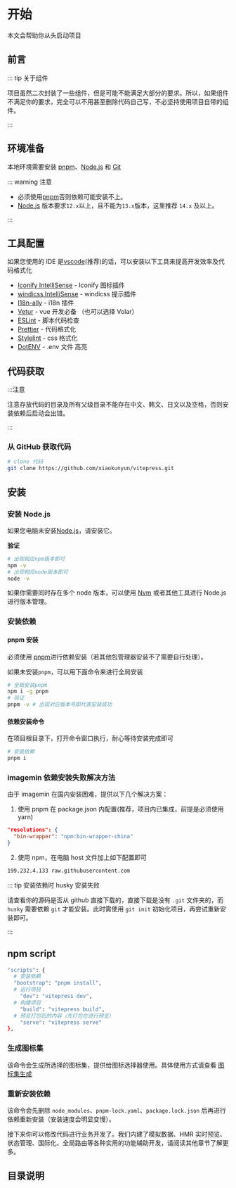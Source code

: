 # 开始

本文会帮助你从头启动项目

## 前言

::: tip 关于组件

项目虽然二次封装了一些组件，但是可能不能满足大部分的要求。所以，如果组件不满足你的要求，完全可以不用甚至删除代码自己写，不必坚持使用项目自带的组件。

:::

## 环境准备

本地环境需要安装 [pnpm](https://pnpm.io/zh/)、[Node.js](http://nodejs.org/) 和 [Git](https://git-scm.com/)

::: warning 注意

- 必须使用[pnpm](https://pnpm.io/zh/)否则依赖可能安装不上。
- [Node.js](http://nodejs.org/) 版本要求`12.x`以上，且不能为`13.x`版本，这里推荐 `14.x` 及以上。

:::

## 工具配置

如果您使用的 IDE 是[vscode](https://code.visualstudio.com/)(推荐)的话，可以安装以下工具来提高开发效率及代码格式化

- [Iconify IntelliSense](https://marketplace.visualstudio.com/items?itemName=antfu.iconify) - Iconify 图标插件
- [windicss IntelliSense](https://marketplace.visualstudio.com/items?itemName=voorjaar.windicss-intellisense) - windicss 提示插件
- [I18n-ally](https://marketplace.visualstudio.com/items?itemName=Lokalise.i18n-ally) - i18n 插件
- [Vetur](https://marketplace.visualstudio.com/items?itemName=octref.vetur) - vue 开发必备 （也可以选择 Volar）
- [ESLint](https://marketplace.visualstudio.com/items?itemName=dbaeumer.vscode-eslint) - 脚本代码检查
- [Prettier](https://marketplace.visualstudio.com/items?itemName=esbenp.prettier-vscode) - 代码格式化
- [Stylelint](https://marketplace.visualstudio.com/items?itemName=stylelint.vscode-stylelint) - css 格式化
- [DotENV](https://marketplace.visualstudio.com/items?itemName=mikestead.dotenv) - .env 文件 高亮

## 代码获取

:::注意

注意存放代码的目录及所有父级目录不能存在中文、韩文、日文以及空格，否则安装依赖后启动会出错。

:::

### 从 GitHub 获取代码

```bash
# clone 代码
git clone https://github.com/xiaokunyun/vitepress.git

```
## 安装

### 安装 Node.js

如果您电脑未安装[Node.js](https://nodejs.org/en/)，请安装它。

**验证**

```bash
# 出现相应npm版本即可
npm -v
# 出现相应node版本即可
node -v

```

如果你需要同时存在多个 node 版本，可以使用 [Nvm](https://github.com/nvm-sh/nvm) 或者其他工具进行 Node.js 进行版本管理。

### 安装依赖

#### pnpm 安装

必须使用  [pnpm](https://pnpm.io/zh/)进行依赖安装（若其他包管理器安装不了需要自行处理）。

如果未安装`pnpm`，可以用下面命令来进行全局安装

```bash
# 全局安装pnpm
npm i -g pnpm
# 验证
pnpm -v # 出现对应版本号即代表安装成功
```

#### 依赖安装命令

在项目根目录下，打开命令窗口执行，耐心等待安装完成即可

```bash
# 安装依赖
pnpm i
```

### imagemin 依赖安装失败解决方法

由于 imagemin 在国内安装困难，提供以下几个解决方案：

1. 使用 pnpm 在 package.json 内配置(推荐，项目内已集成，前提是必须使用 yarn)

```json
"resolutions": {
  "bin-wrapper": "npm:bin-wrapper-china"
}
```

2. 使用 npm，在电脑 host 文件加上如下配置即可

```bash
199.232.4.133 raw.githubusercontent.com
```

::: tip 安装依赖时 husky 安装失败

请查看你的源码是否从 github 直接下载的，直接下载是没有 `.git` 文件夹的，而 `husky` 需要依赖 `git` 才能安装。此时需使用 `git init` 初始化项目，再尝试重新安装即可。

:::

## npm script

```bash
"scripts": {
  # 安装依赖
  "bootstrap": "pnpm install",
  # 运行项目
    "dev": "vitepress dev",
  # 构建项目
    "build": "vitepress build",
  # 预览打包后的内容（先打包在进行预览）
    "serve": "vitepress serve"
},
```

### 生成图标集

该命令会生成所选择的图标集，提供给图标选择器使用。具体使用方式请查看 [图标集生成](../guide/dep/icon.md#图标集预生成)

### 重新安装依赖

该命令会先删除 `node_modules`、`pnpm-lock.yaml`、`package.lock.json` 后再进行依赖重新安装（安装速度会明显变慢）。

接下来你可以修改代码进行业务开发了。我们内建了模拟数据、HMR 实时预览、状态管理、国际化、全局路由等各种实用的功能辅助开发，请阅读其他章节了解更多。

## 目录说明

```bash


```
